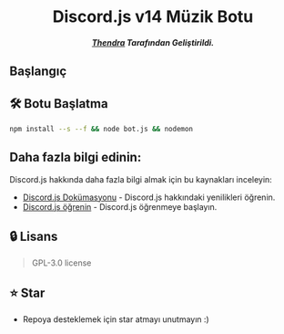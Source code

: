 <div align="center">
    <h1>Discord.js v14 Müzik Botu</h1>
    <h5><a href="https://discord.com/users/267373400022843393">Thendra</a> Tarafından Geliştirildi.</h5>
</div>

## Başlangıç

## 🛠 Botu Başlatma
```bash
npm install --s --f && node bot.js && nodemon
```

## Daha fazla bilgi edinin:

Discord.js hakkında daha fazla bilgi almak için bu kaynakları inceleyin:

- [Discord.js Dokümasyonu](https://discord.js.org/#/docs/discord.js/stable/general/welcome) - Discord.js hakkındaki yenilikleri öğrenin.
- [Discord.js öğrenin](https://discordjs.guide/#before-you-begin) - Discord.js öğrenmeye başlayın.

## 🔒 Lisans
> GPL-3.0 license

## ⭐ Star
 - Repoya desteklemek için star atmayı unutmayın :)
